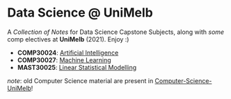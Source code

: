 # Data Science @ UniMelb

A _Collection of Notes_ for Data Science Capstone Subjects, along with _some_ comp electives at **UniMelb** (2021). Enjoy :)

- **COMP30024**: [Artificial Intelligence](AI-Concepts.md)
- **COMP30027**: [Machine Learning](https://github.com/shromann/Data-Science-UniMelb/tree/main/COMP30027)
- **MAST30025**: [Linear Statistical Modelling](https://github.com/shromann/Data-Science-UniMelb/tree/main/MAST30025)


_note_: old Computer Science material are present in [Computer-Science-UniMelb](https://github.com/shromann/Computer-Science-UniMelb)!
